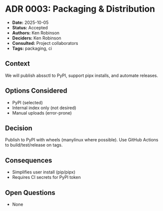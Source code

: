 # ADR 0003: Packaging & Distribution

- **Date:** 2025-10-05
- **Status:** Accepted
- **Authors:** Ken Robinson
- **Deciders:** Ken Robinson
- **Consulted:** Project collaborators
- **Tags:** packaging, ci

## Context
We will publish abssctl to PyPI, support pipx installs, and automate releases.

## Options Considered
- PyPI (selected)
- Internal index only (not desired)
- Manual uploads (error-prone)

## Decision
Publish to PyPI with wheels (manylinux where possible). Use GitHub Actions to build/test/release on tags.

## Consequences
- Simplifies user install (pip/pipx)
- Requires CI secrets for PyPI token

## Open Questions
- None

